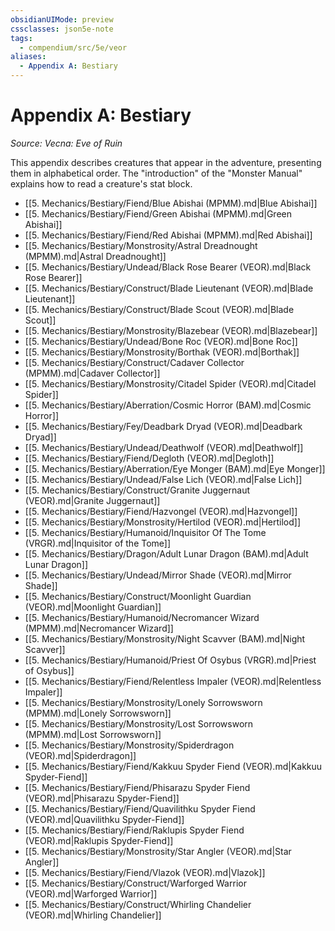```yaml
---
obsidianUIMode: preview
cssclasses: json5e-note
tags:
  - compendium/src/5e/veor
aliases:
  - Appendix A: Bestiary
---
```

# Appendix A: Bestiary
*Source: Vecna: Eve of Ruin* 

This appendix describes creatures that appear in the adventure, presenting them in alphabetical order. The "introduction" of the "Monster Manual" explains how to read a creature's stat block.

- [[5. Mechanics/Bestiary/Fiend/Blue Abishai (MPMM).md|Blue Abishai]]  
- [[5. Mechanics/Bestiary/Fiend/Green Abishai (MPMM).md|Green Abishai]]  
- [[5. Mechanics/Bestiary/Fiend/Red Abishai (MPMM).md|Red Abishai]]  
- [[5. Mechanics/Bestiary/Monstrosity/Astral Dreadnought (MPMM).md|Astral Dreadnought]]  
- [[5. Mechanics/Bestiary/Undead/Black Rose Bearer (VEOR).md|Black Rose Bearer]]  
- [[5. Mechanics/Bestiary/Construct/Blade Lieutenant (VEOR).md|Blade Lieutenant]]  
- [[5. Mechanics/Bestiary/Construct/Blade Scout (VEOR).md|Blade Scout]]  
- [[5. Mechanics/Bestiary/Monstrosity/Blazebear (VEOR).md|Blazebear]]  
- [[5. Mechanics/Bestiary/Undead/Bone Roc (VEOR).md|Bone Roc]]  
- [[5. Mechanics/Bestiary/Monstrosity/Borthak (VEOR).md|Borthak]]  
- [[5. Mechanics/Bestiary/Construct/Cadaver Collector (MPMM).md|Cadaver Collector]]  
- [[5. Mechanics/Bestiary/Monstrosity/Citadel Spider (VEOR).md|Citadel Spider]]  
- [[5. Mechanics/Bestiary/Aberration/Cosmic Horror (BAM).md|Cosmic Horror]]  
- [[5. Mechanics/Bestiary/Fey/Deadbark Dryad (VEOR).md|Deadbark Dryad]]  
- [[5. Mechanics/Bestiary/Undead/Deathwolf (VEOR).md|Deathwolf]]  
- [[5. Mechanics/Bestiary/Fiend/Degloth (VEOR).md|Degloth]]  
- [[5. Mechanics/Bestiary/Aberration/Eye Monger (BAM).md|Eye Monger]]  
- [[5. Mechanics/Bestiary/Undead/False Lich (VEOR).md|False Lich]]  
- [[5. Mechanics/Bestiary/Construct/Granite Juggernaut (VEOR).md|Granite Juggernaut]]  
- [[5. Mechanics/Bestiary/Fiend/Hazvongel (VEOR).md|Hazvongel]]  
- [[5. Mechanics/Bestiary/Monstrosity/Hertilod (VEOR).md|Hertilod]]  
- [[5. Mechanics/Bestiary/Humanoid/Inquisitor Of The Tome (VRGR).md|Inquisitor of the Tome]]  
- [[5. Mechanics/Bestiary/Dragon/Adult Lunar Dragon (BAM).md|Adult Lunar Dragon]]  
- [[5. Mechanics/Bestiary/Undead/Mirror Shade (VEOR).md|Mirror Shade]]  
- [[5. Mechanics/Bestiary/Construct/Moonlight Guardian (VEOR).md|Moonlight Guardian]]  
- [[5. Mechanics/Bestiary/Humanoid/Necromancer Wizard (MPMM).md|Necromancer Wizard]]  
- [[5. Mechanics/Bestiary/Monstrosity/Night Scavver (BAM).md|Night Scavver]]  
- [[5. Mechanics/Bestiary/Humanoid/Priest Of Osybus (VRGR).md|Priest of Osybus]]  
- [[5. Mechanics/Bestiary/Fiend/Relentless Impaler (VEOR).md|Relentless Impaler]]  
- [[5. Mechanics/Bestiary/Monstrosity/Lonely Sorrowsworn (MPMM).md|Lonely Sorrowsworn]]  
- [[5. Mechanics/Bestiary/Monstrosity/Lost Sorrowsworn (MPMM).md|Lost Sorrowsworn]]  
- [[5. Mechanics/Bestiary/Monstrosity/Spiderdragon (VEOR).md|Spiderdragon]]  
- [[5. Mechanics/Bestiary/Fiend/Kakkuu Spyder Fiend (VEOR).md|Kakkuu Spyder-Fiend]]  
- [[5. Mechanics/Bestiary/Fiend/Phisarazu Spyder Fiend (VEOR).md|Phisarazu Spyder-Fiend]]  
- [[5. Mechanics/Bestiary/Fiend/Quavilithku Spyder Fiend (VEOR).md|Quavilithku Spyder-Fiend]]  
- [[5. Mechanics/Bestiary/Fiend/Raklupis Spyder Fiend (VEOR).md|Raklupis Spyder-Fiend]]  
- [[5. Mechanics/Bestiary/Monstrosity/Star Angler (VEOR).md|Star Angler]]  
- [[5. Mechanics/Bestiary/Fiend/Vlazok (VEOR).md|Vlazok]]  
- [[5. Mechanics/Bestiary/Construct/Warforged Warrior (VEOR).md|Warforged Warrior]]  
- [[5. Mechanics/Bestiary/Construct/Whirling Chandelier (VEOR).md|Whirling Chandelier]]
